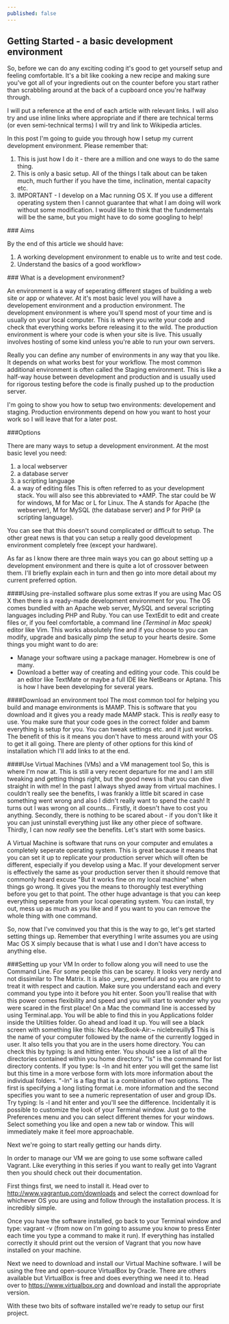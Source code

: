 ```yaml
---
published: false
---
```


## Getting Started - a basic development environment

So, before we can do any exciting coding it's good to get yourself setup and feeling comfortable. It's a bit like cooking a new recipe and making sure you've got all of your ingredients out on the counter before you start rather than scrabbling around at the back of a cupboard once you're halfway through.

I will put a reference at the end of each article with relevant links. I will also try and use inline links where appropriate and if there are technical terms (or even semi-technical terms) I will try and link to Wikipedia articles.

In this post I'm going to guide you through how I setup my current development environment. Please remember that:
1. This is just how I do it - there are a million and one ways to do the same thing.
2. This is only a basic setup. All of the things I talk about can be taken much, much further if you have the time, inclination, mental capacity etc.
3. IMPORTANT - I develop on a Mac running OS X. If you use a different operating system then I cannot guarantee that what I am doing will work without some modification. I would like to think that the fundementals will be the same, but you might have to do some googling to help!

<section id="aims">
### Aims

By the end of this article we should have:
1. A working development environment to enable us to write and test code.
2. Understand the basics of a good workflow>
</section>

<section id="what">
### What is a development environment?

An environment is a way of seperating different stages of building a web site or app or whatever. At it's most basic level you will have a developement environment and a production environment. The development environment is where you'll spend most of your time and is usually on your local computer. This is where you write your code and check that everything works before releasing it to the wild. The production environment is where your code is when your site is live. This usually involves hosting of some kind unless you're able to run your own servers. 

Really you can define any number of environments in any way that you like. It depends on what works best for your workflow. The most common additional environment is often called the Staging environment. This is like a half-way house between development and production and is usually used for rigorous testing before the code is finally pushed up to the production server.

I'm going to show you how to setup two environments: developement and staging. Production environments depend on how you want to host your work so I will leave that for a later post.
</section>

<section id="options">
###Options

There are many ways to setup a development environment. At the most basic level you need:
1. a local webserver
2. a database server
3. a scripting language
4. a way of editing files
This is often referred to as your development stack. You will also see this abbreviated to *AMP. The star could be W for windows, M for Mac or L for Linux. The A stands for Apache (the webserver), M for MySQL (the database server) and P for PHP (a scripting language).

You can see that this doesn't sound complicated or difficult to setup. The other great news is that you can setup a really good development environment completely free (except your hardware). 

As far as I know there are three main ways you can go about setting up a development environment and there is quite a lot of crossover between them.
I'll briefly explain each in turn and then go into more detail about my current preferred option.

####Using pre-installed software plus some extras
If you are using Mac OS X then there is a ready-made development environment for you. The OS comes bundled with an Apache web server, MySQL and several scripting languages including PHP and Ruby. You can use TextEdit to edit and create files or, if you feel comfortable, a command line _(Terminal in Mac speak)_ editor like Vim. This works absolutely fine and if you choose to you can modify, upgrade and basically pimp the setup to your hearts desire. Some things you might want to do are:
- Manage your software using a package manager. Homebrew is one of many.
- Download a better way of creating and editing your code. This could be an editor like TextMate or maybe a full IDE like NetBeans or Aptana.
This is how I have been developing for several years.

####Download an environment tool
The most common tool for helping you build and manage environments is MAMP. This is software that you download and it gives you a ready made MAMP stack. This is _really_ easy to use. You make sure that your code goes in the correct folder and bamm everything is setup for you. You can tweak settings etc. and it just works. The benefit of this is it means you don't have to mess around with your OS to get it all going. There are plenty of other options for this kind of installation which I'll add links to at the end.

####Use Virtual Machines (VMs) and a VM management tool
So, this is where I'm now at. This is still a very recent departure for me and I am still tweaking and getting things right, but the good news is that you can dive straight in with me!
In the past I always shyed away from virtual machines. I couldn't really see the benefits, I was frankly a little bit scared in case something went wrong and also I didn't really want to spend the cash!
It turns out I was wrong on all counts...
Firstly, it doesn't have to cost you anything. Secondly, there is nothing to be scared about - if you don't like it you can just uninstall everything just like any other piece of software. Thirdly, I can now _really_ see the benefits. Let's start with some basics.

A Virtual Machine is software that runs on your computer and emulates a completely seperate operating system. This is great because it means that you can set it up to replicate your production server which will often be different, especially if you develop using a Mac. If your development server is effectively the same as your production server then it should remove that commonly heard excuse "But it works fine on my local machine" when things go wrong. It gives you the means to thoroughly test everything before you get to that point. 
The other huge advantage is that you can keep everything seperate from your local operating system. You can install, try out, mess up as much as you like and if you want to you can remove the whole thing with one command.

So, now that I've convinved you that this is the way to go, let's get started setting things up. Remember that everything I write assumes you are using Mac OS X simply because that is what I use and I don't have access to anything else. 
</section>

<section id="setting-up">
###Setting up your VM
In order to follow along you will need to use the Command Line. For some people this can be scarey. It looks very nerdy and not dissimilar to The Matrix. It is also _very_ powerful and so you are right to treat it with respect and caution. Make sure you understand each and every command you type into it before you hit enter. Soon you'll realise that with this power comes flexibility and speed and you will start to wonder why you were scared in the first place!
On a Mac the command line is accessed by using Terminal.app. You will be able to find this in you Applications folder inside the Utilities folder. Go ahead and load it up. You will see a black screen with something like this:
	Nics-MacBook-Air:~ niclebreuilly$
This is the name of your computer followed by the name of the currently logged in user. It also tells you that you are in the users home directory. You can check this by typing:
	ls
and hitting enter.
You should see a list of all the directories contained within you home directory. "ls" is the command for list directory contents. If you type:
	ls -ln
and hit enter you will get the same list but this time in a more verbose form with lots more information about the individual folders. "-ln" is a flag that is a combination of two options. The first is specifying a long listing format i.e. more information and the second specifies you want to see a numeric representation of user and group IDs. Try typing:
	ls -l
and hit enter and you'll see the difference.
Incidentally it is possible to customize the look of your Terminal window. Just go to the Preferences menu and you can select different themes for your windows. Select something you like and open a new tab or window. This will immediately make it feel more approachable.

Next we're going to start really getting our hands dirty.

In order to manage our VM we are going to use some software called Vagrant. Like everything in this series if you want to really get into Vagrant then you should check out their documentation.

First things first, we need to install it. Head over to http://www.vagrantup.com/downloads and select the correct download for whichever OS you are using and follow through the installation process. It is incredibly simple.

Once you have the software installed, go back to your Terminal window and type:
	vagrant -v
(from now on I'm going to assume you know to press Enter each time you type a command to make it run). If everything has installed correctly it should print out the version of Vagrant that you now have installed on your machine.

Next we need to download and install our Virtual Machine software. I will be using the free and open-source VirtualBox by Oracle. There are others available but VirtualBox is free and does everything we need it to. Head over to https://www.virtualbox.org and download and install the appropriate version.

With these two bits of software installed we're ready to setup our first project.




</section>